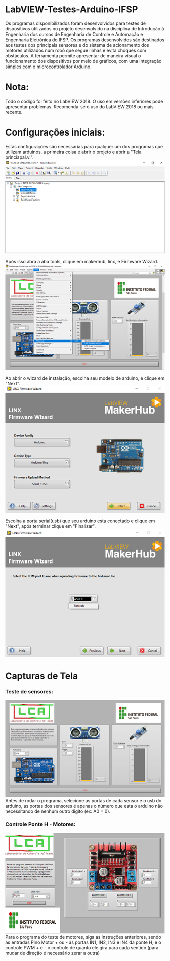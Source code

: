 # LabVIEW-Testes-Arduino-IFSP
Os programas disponibilizados foram desenvolvidos para testes de dispositivos utilizados no projeto desenvolvido na disciplina de Introdução à Engenharia dos cursos de Engenharia de Controle e Automação e Engenharia Eletrônica do IFSP. Os programas desenvolvidos são destinados aos testes dos principais sensores e do sistema de acionamento dos motores utilizados num robô que segue linhas e evita choques com obstáculos. A ferramenta permite apresentar de maneira visual o funcionamento dos dispositivos por meio de gráficos, com uma integração simples com o microcontrolador Arduino.
# Nota:
Todo o código foi feito no LabVIEW 2018. O uso em versões inferiores pode apresentar problemas. Recomenda-se o uso do LabVIEW 2018 ou mais recente.
# Configurações iniciais:
Estas configurações são necessárias para qualquer um dos programas que utilizam arduinos, a primeira coisa é abrir o projeto e abrir a "Tela princiapal.vi".   
![Intruções0](imagens/1.png)

Após isso abra a aba tools, clique em makerhub, linx, e Firmware Wizard.
![Instruções1](imagens/2.png)

Ao abrir o wizard de instalação, escolha seu modelo de arduino, e clique em "Next".
![Instruções2](imagens/3.png)

Escolha a porta serial(usb) que seu arduino esta conectado e clique em "Next", após terminar clique em "Finalizar".
![Instruções3](imagens/4.png)



# Capturas de Tela
### Teste de sensores:
![Interface do programa](imagens/TesteSensoresPrint.png)
Antes de rodar o programa, selecione as portas de cada sensor e o usb do arduino, as portas dos sensores é apenas o número que esta o arduino não necessitando de nenhum outro digito (ex: A0  =  0).
### Controle Ponte H - Motores:
![Interface do programa2](imagens/TestePonteHPrint.png)
Para o programa do teste de motores, siga as instruções anteriores, sendo as entradas Pino Motor + ou - as portas IN1, IN2, IN3 e IN4 da ponte H, e o controle PWM + e - o controle de quanto ele gira para cada sentido (para mudar de direção é necessário zerar a outra)



